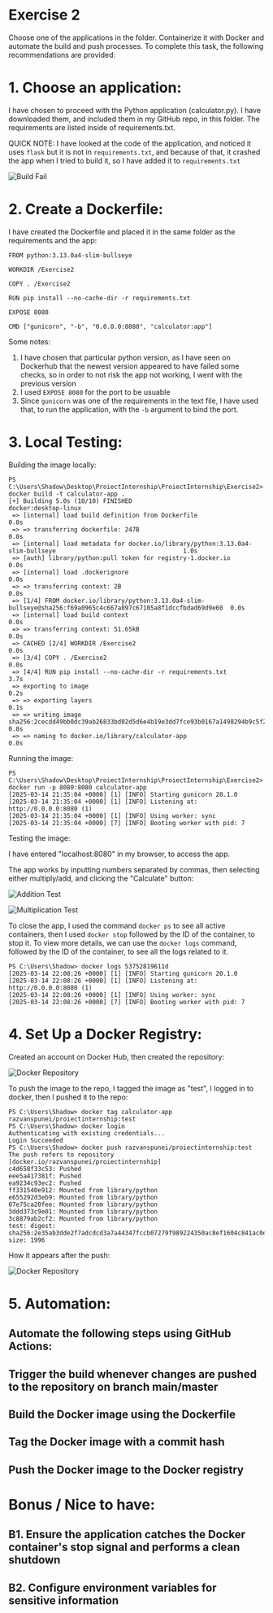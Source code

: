 # Exercise 2


Choose one of the applications in the folder. Containerize it with Docker and automate the build and push processes. 
To complete this task, the following recommendations are provided:

# 1. Choose an application:

I have chosen to proceed with the Python application (calculator.py). I have downloaded them, and included them in my GitHub repo, in this folder.
The requirements are listed inside of requirements.txt.

QUICK NOTE: I have looked at the code of the application, and noticed it uses `flask` but it is not in `requirements.txt`, and because of that, it crashed the app when I tried to build it, so I have added it to `requirements.txt`

![Build Fail](Screenshots/BuildNoFlask.png)

# 2. Create a Dockerfile:

I have created the Dockerfile and placed it in the same folder as the requirements and the app:

```
FROM python:3.13.0a4-slim-bullseye

WORKDIR /Exercise2

COPY . /Exercise2

RUN pip install --no-cache-dir -r requirements.txt

EXPOSE 8080

CMD ["gunicorn", "-b", "0.0.0.0:8080", "calculator:app"]
```

Some notes:
1. I have chosen that particular python version, as I have seen on Dockerhub that the newest version appeared to have failed some checks, so in order to not risk the app not working, I went with the previous version
2. I used `EXPOSE 8080` for the port to be usuable
3. Since `gunicorn` was one of the requirements in the text file, I have used that, to run the application, with the `-b` argument to bind the port.


# 3. Local Testing:

Building the image locally:

```
PS C:\Users\Shadow\Desktop\ProiectInternship\ProiectInternship\Exercise2> docker build -t calculator-app .
[+] Building 5.0s (10/10) FINISHED                                                                 docker:desktop-linux
 => [internal] load build definition from Dockerfile                                                               0.0s
 => => transferring dockerfile: 247B                                                                               0.0s
 => [internal] load metadata for docker.io/library/python:3.13.0a4-slim-bullseye                                   1.0s
 => [auth] library/python:pull token for registry-1.docker.io                                                      0.0s
 => [internal] load .dockerignore                                                                                  0.0s
 => => transferring context: 2B                                                                                    0.0s
 => [1/4] FROM docker.io/library/python:3.13.0a4-slim-bullseye@sha256:f69a0965c4c667a897c67105a8f1dccfbdad69d9e60  0.0s
 => [internal] load build context                                                                                  0.0s
 => => transferring context: 51.65kB                                                                               0.0s
 => CACHED [2/4] WORKDIR /Exercise2                                                                                0.0s
 => [3/4] COPY . /Exercise2                                                                                        0.0s
 => [4/4] RUN pip install --no-cache-dir -r requirements.txt                                                       3.7s
 => exporting to image                                                                                             0.2s
 => => exporting layers                                                                                            0.1s
 => => writing image sha256:2cecdd49bb0dc39ab26833bd02d5d6e4b19e3dd7fce93b0167a1498294b9c5f2                       0.0s
 => => naming to docker.io/library/calculator-app                                                                  0.0s
```

Running the image:

```
PS C:\Users\Shadow\Desktop\ProiectInternship\ProiectInternship\Exercise2> docker run -p 8080:8080 calculator-app
[2025-03-14 21:35:04 +0000] [1] [INFO] Starting gunicorn 20.1.0
[2025-03-14 21:35:04 +0000] [1] [INFO] Listening at: http://0.0.0.0:8080 (1)
[2025-03-14 21:35:04 +0000] [1] [INFO] Using worker: sync
[2025-03-14 21:35:04 +0000] [7] [INFO] Booting worker with pid: 7
```

Testing the image:

I have entered "localhost:8080" in my browser, to access the app.

The app works by inputting numbers separated by commas, then selecting either multiply/add, and clicking the "Calculate" button:

![Addition Test](Screenshots/LocalAdd.png)

![Multiplication Test](Screenshots/LocalMulti.png)

To close the app, I used the command `docker ps` to see all active containers, then I used `docker stop` followed by the ID of the container, to stop it.
To view more details, we can use the `docker logs` command, followed by the ID of the container, to see all the logs related to it.

```
PS C:\Users\Shadow> docker logs 53752819611d
[2025-03-14 22:08:26 +0000] [1] [INFO] Starting gunicorn 20.1.0
[2025-03-14 22:08:26 +0000] [1] [INFO] Listening at: http://0.0.0.0:8080 (1)
[2025-03-14 22:08:26 +0000] [1] [INFO] Using worker: sync
[2025-03-14 22:08:26 +0000] [7] [INFO] Booting worker with pid: 7
```

# 4. Set Up a Docker Registry:

Created an account on Docker Hub, then created the repository:

![Docker Repository](Screenshots/DockerHub.png)

To push the image to the repo, I tagged the image as "test", I logged in to docker, then I pushed it to the repo:

```
PS C:\Users\Shadow> docker tag calculator-app razvanspunei/proiectinternship:test
PS C:\Users\Shadow> docker login
Authenticating with existing credentials...
Login Succeeded
PS C:\Users\Shadow> docker push razvanspunei/proiectinternship:test
The push refers to repository [docker.io/razvanspunei/proiectinternship]
c4d658f33c53: Pushed
eee5a417381f: Pushed
ea9234c93ec2: Pushed
ff331540e912: Mounted from library/python
e655292d3eb9: Mounted from library/python
07e75ca20fee: Mounted from library/python
3ddd373c9e01: Mounted from library/python
3c8879ab2cf2: Mounted from library/python
test: digest: sha256:2e35ab3dde2f7adcdcd3a7a44347fccb07279f989224350ac8ef1604c841ac0e size: 1996
```

How it appears after the push:

![Docker Repository](Screenshots/DockerPushed.png)


# 5. Automation:

##	Automate the following steps using GitHub Actions:

##	Trigger the build whenever changes are pushed to the repository on branch main/master

##	Build the Docker image using the Dockerfile

##	Tag the Docker image with a commit hash

##	Push the Docker image to the Docker registry

# Bonus / Nice to have:

## B1. Ensure the application catches the Docker container's stop signal and performs a clean shutdown

## B2. Configure environment variables for sensitive information
